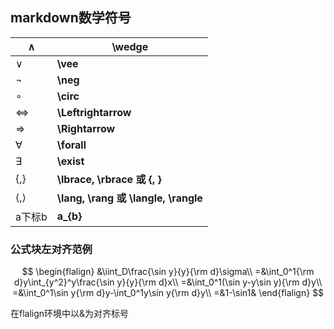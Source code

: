 ## markdown数学符号

| ∧      | \wedge                               |
| ------ | ------------------------------------ |
| ∨      | **\vee**                             |
| ¬      | **\neg**                             |
| ∘      | **\circ**                            |
| ⇔      | **\Leftrightarrow**                  |
| ⇒      | **\Rightarrow**                      |
| ∀      | **\forall**                          |
| ∃      | **\exist**                           |
| {,}    | **\lbrace, \rbrace 或 {, }**         |
| ⟨,⟩    | **\lang, \rang 或 \langle, \rangle** |
| a下标b | **a_{b}**                            |



### 公式块左对齐范例

$$
\begin{flalign}
&\iint_D\frac{\sin y}{y}{\rm d}\sigma\\
=&\int_0^1{\rm d}y\int_{y^2}^y\frac{\sin y}{y}{\rm d}x\\
=&\int_0^1(\sin y-y\sin y){\rm d}y\\
=&\int_0^1\sin y{\rm d}y-\int_0^1y\sin y{\rm d}y\\
=&1-\sin1&
\end{flalign}
$$

在flalign环境中以&为对齐标号
